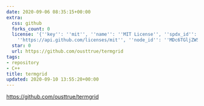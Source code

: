 ```yaml
---
date: 2020-09-06 08:35:15+00:00
extra:
  css: github
  forks_count: 0
  license: '{''key'': ''mit'', ''name'': ''MIT License'', ''spdx_id'': ''MIT'', ''url'':
    ''https://api.github.com/licenses/mit'', ''node_id'': ''MDc6TGljZW5zZTEz''}'
  star: 0
  url: https://github.com/ousttrue/termgrid
tags:
- repository
- C++
title: termgrid
updated: 2020-09-10 13:55:20+00:00
---
```


<https://github.com/ousttrue/termgrid>

